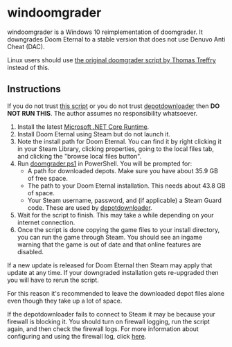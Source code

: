# windoomgrader

windoomgrader is a Windows 10 reimplementation of doomgrader. It downgrades Doom Eternal to a stable version that does not use Denuvo Anti Cheat (DAC).

Linux users should use [the original doomgrader script by Thomas Treffry](https://github.com/lpww/doomgrader) instead of this.

## Instructions

If you do not trust [this script](doomgrader.ps1) or you do not trust [depotdownloader](https://github.com/SteamRE/DepotDownloader) then **DO NOT RUN THIS**. The author assumes no responsibility whatsoever.

1. Install the latest [Microsoft .NET Core Runtime](https://dotnet.microsoft.com/download/dotnet-core/current/runtime).
1. Install Doom Eternal using Steam but do not launch it.
1. Note the install path for Doom Eternal. You can find it by right clicking it in your Steam Library, clicking properties, going to the local files tab, and clicking the "browse local files button".
1. Run [doomgrader.ps1](doomgrader.ps1) in PowerShell. You will be prompted for:
    - A path for downloaded depots. Make sure you have about 35.9 GB of free space.
    - The path to your Doom Eternal installation. This needs about 43.8 GB of space.
    - Your Steam username, password, and (if applicable) a Steam Guard code. These are used by [depotdownloader](https://github.com/SteamRE/DepotDownloader).
1. Wait for the script to finish. This may take a while depending on your internet connection.
1. Once the script is done copying the game files to your install directory, you can run the game through Steam. You should see an ingame warning that the game is out of date and that online features are disabled.

If a new update is released for Doom Eternal then Steam may apply that update at any time. If your downgraded installation gets re-upgraded then you will have to rerun the script.

For this reason it's recommended to leave the downloaded depot files alone even though they take up a lot of space.

If the depotdownloader fails to connect to Steam it may be because your firewall is blocking it. You should turn on firewall logging, run the script again, and then check the firewall logs. For more information about configuring and using the firewall log, click [here](https://docs.microsoft.com/en-us/windows/security/threat-protection/windows-firewall/configure-the-windows-firewall-log).
